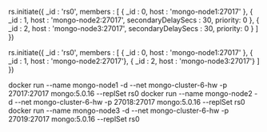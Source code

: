 rs.initiate({
            _id : 'rs0',
            members : [
              { _id : 0, host : 'mongo-node1:27017' },
              { _id : 1, host : 'mongo-node2:27017', secondaryDelaySecs : 30, priority: 0 },
              { _id : 2, host : 'mongo-node3:27017', secondaryDelaySecs : 30, priority: 0 }
            ]
          })

rs.initiate({
  _id : 'rs0',
  members : [
    { _id : 0, host : 'mongo-node1:27017' },
    { _id : 1, host : 'mongo-node2:27017'},
    { _id : 2, host : 'mongo-node3:27017'}
  ]
})

docker run --name mongo-node1 -d --net mongo-cluster-6-hw -p 27017:27017 mongo:5.0.16 --replSet rs0
docker run --name mongo-node2 -d --net mongo-cluster-6-hw -p 27018:27017 mongo:5.0.16 --replSet rs0
docker run --name mongo-node3 -d --net mongo-cluster-6-hw -p 27019:27017 mongo:5.0.16 --replSet rs0